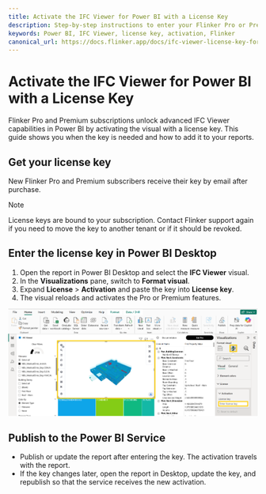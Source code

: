```yaml
---
title: Activate the IFC Viewer for Power BI with a License Key
description: Step-by-step instructions to enter your Flinker Pro or Premium license key in the IFC Viewer Power BI visual.
keywords: Power BI, IFC Viewer, license key, activation, Flinker
canonical_url: https://docs.flinker.app/docs/ifc-viewer-license-key-for-power-bi.html
---
```


# Activate the IFC Viewer for Power BI with a License Key

Flinker Pro and Premium subscriptions unlock advanced IFC Viewer capabilities in Power BI by activating the visual with a license key. This guide shows you when the key is needed and how to add it to your reports.

## Get your license key

New Flinker Pro and Premium subscribers receive their key by email after purchase.

> [!NOTE]
> License keys are bound to your subscription. Contact Flinker support again if you need to move the key to another tenant or if it should be revoked.

## Enter the license key in Power BI Desktop

1. Open the report in Power BI Desktop and select the **IFC Viewer** visual.
2. In the **Visualizations** pane, switch to **Format visual**.
3. Expand **License** > **Activation** and paste the key into **License key**.
4. The visual reloads and activates the Pro or Premium features.

![Enter the license key in the Format visual pane](/_media/set-license-key-in-power-bi-visual.png)

## Publish to the Power BI Service

- Publish or update the report after entering the key. The activation travels with the report.
- If the key changes later, open the report in Desktop, update the key, and republish so that the service receives the new activation.


